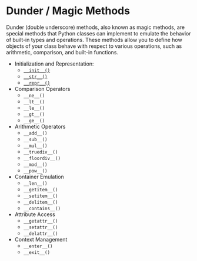 # Dunder / Magic Methods
Dunder (double underscore) methods, also known as magic methods, are special methods that Python classes can implement to emulate the behavior of built-in types and operations. These methods allow you to define how objects of your class behave with respect to various operations, such as arithmetic, comparison, and built-in functions.

- Initialization and Representation:
    - [`__init__()`](./__init__/README.md)
    - [`__str__()`](./__str__/README.md)
    - [`__repr__()`](./__repr__/README.md)
- Comparison Operators
    - `__ne__()`
    - `__lt__()`
    - `__le__()`
    - `__gt__()`
    - `__ge__()`
- Arithmetic Operators
    - `__add__()`
    - `__sub__()`
    - `__mul__()`
    - `__truediv__()`
    - `__floordiv__()`
    - `__mod__()`
    - `__pow__()`
- Container Emulation
    - `__len__()`
    - `__getitem__()`
    - `__setitem__()`
    - `__delitem__()`
    - `__contains__()`
- Attribute Access
    - `__getattr__()`
    - `__setattr__()`
    - `__delattr__()`
- Context Management
    - `__enter__()`
    - `__exit__()`